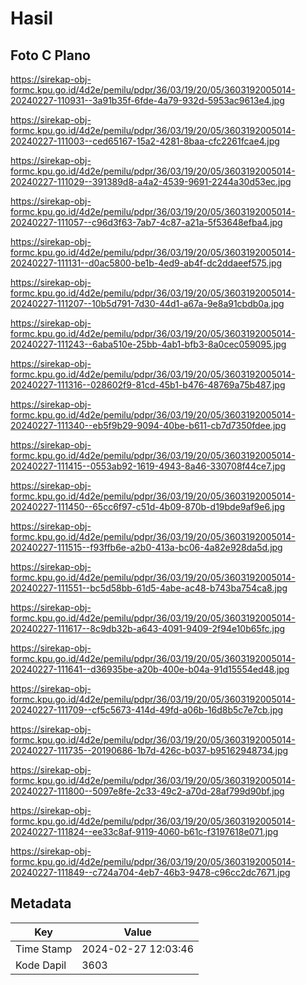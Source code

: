 # Hasil

## Foto C Plano

https://sirekap-obj-formc.kpu.go.id/4d2e/pemilu/pdpr/36/03/19/20/05/3603192005014-20240227-110931--3a91b35f-6fde-4a79-932d-5953ac9613e4.jpg

https://sirekap-obj-formc.kpu.go.id/4d2e/pemilu/pdpr/36/03/19/20/05/3603192005014-20240227-111003--ced65167-15a2-4281-8baa-cfc2261fcae4.jpg

https://sirekap-obj-formc.kpu.go.id/4d2e/pemilu/pdpr/36/03/19/20/05/3603192005014-20240227-111029--391389d8-a4a2-4539-9691-2244a30d53ec.jpg

https://sirekap-obj-formc.kpu.go.id/4d2e/pemilu/pdpr/36/03/19/20/05/3603192005014-20240227-111057--c96d3f63-7ab7-4c87-a21a-5f53648efba4.jpg

https://sirekap-obj-formc.kpu.go.id/4d2e/pemilu/pdpr/36/03/19/20/05/3603192005014-20240227-111131--d0ac5800-be1b-4ed9-ab4f-dc2ddaeef575.jpg

https://sirekap-obj-formc.kpu.go.id/4d2e/pemilu/pdpr/36/03/19/20/05/3603192005014-20240227-111207--10b5d791-7d30-44d1-a67a-9e8a91cbdb0a.jpg

https://sirekap-obj-formc.kpu.go.id/4d2e/pemilu/pdpr/36/03/19/20/05/3603192005014-20240227-111243--6aba510e-25bb-4ab1-bfb3-8a0cec059095.jpg

https://sirekap-obj-formc.kpu.go.id/4d2e/pemilu/pdpr/36/03/19/20/05/3603192005014-20240227-111316--028602f9-81cd-45b1-b476-48769a75b487.jpg

https://sirekap-obj-formc.kpu.go.id/4d2e/pemilu/pdpr/36/03/19/20/05/3603192005014-20240227-111340--eb5f9b29-9094-40be-b611-cb7d7350fdee.jpg

https://sirekap-obj-formc.kpu.go.id/4d2e/pemilu/pdpr/36/03/19/20/05/3603192005014-20240227-111415--0553ab92-1619-4943-8a46-330708f44ce7.jpg

https://sirekap-obj-formc.kpu.go.id/4d2e/pemilu/pdpr/36/03/19/20/05/3603192005014-20240227-111450--65cc6f97-c51d-4b09-870b-d19bde9af9e6.jpg

https://sirekap-obj-formc.kpu.go.id/4d2e/pemilu/pdpr/36/03/19/20/05/3603192005014-20240227-111515--f93ffb6e-a2b0-413a-bc06-4a82e928da5d.jpg

https://sirekap-obj-formc.kpu.go.id/4d2e/pemilu/pdpr/36/03/19/20/05/3603192005014-20240227-111551--bc5d58bb-61d5-4abe-ac48-b743ba754ca8.jpg

https://sirekap-obj-formc.kpu.go.id/4d2e/pemilu/pdpr/36/03/19/20/05/3603192005014-20240227-111617--8c9db32b-a643-4091-9409-2f94e10b65fc.jpg

https://sirekap-obj-formc.kpu.go.id/4d2e/pemilu/pdpr/36/03/19/20/05/3603192005014-20240227-111641--d36935be-a20b-400e-b04a-91d15554ed48.jpg

https://sirekap-obj-formc.kpu.go.id/4d2e/pemilu/pdpr/36/03/19/20/05/3603192005014-20240227-111709--cf5c5673-414d-49fd-a06b-16d8b5c7e7cb.jpg

https://sirekap-obj-formc.kpu.go.id/4d2e/pemilu/pdpr/36/03/19/20/05/3603192005014-20240227-111735--20190686-1b7d-426c-b037-b95162948734.jpg

https://sirekap-obj-formc.kpu.go.id/4d2e/pemilu/pdpr/36/03/19/20/05/3603192005014-20240227-111800--5097e8fe-2c33-49c2-a70d-28af799d90bf.jpg

https://sirekap-obj-formc.kpu.go.id/4d2e/pemilu/pdpr/36/03/19/20/05/3603192005014-20240227-111824--ee33c8af-9119-4060-b61c-f3197618e071.jpg

https://sirekap-obj-formc.kpu.go.id/4d2e/pemilu/pdpr/36/03/19/20/05/3603192005014-20240227-111849--c724a704-4eb7-46b3-9478-c96cc2dc7671.jpg


## Metadata

| Key        | Value               |
| ---------- | ------------------- |
| Time Stamp | 2024-02-27 12:03:46 |
| Kode Dapil | 3603                |



